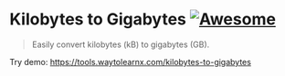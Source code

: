 # Kilobytes to Gigabytes [![Awesome](https://cdn.rawgit.com/sindresorhus/awesome/d7305f38d29fed78fa85652e3a63e154dd8e8829/media/badge.svg)](https://github.com/sindresorhus/awesome)

>Easily convert kilobytes (kB) to gigabytes (GB).

Try demo: https://tools.waytolearnx.com/kilobytes-to-gigabytes
